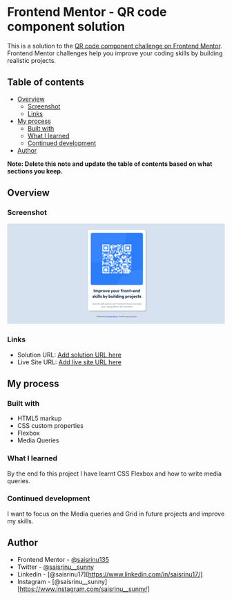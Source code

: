 # Frontend Mentor - QR code component solution

This is a solution to the [QR code component challenge on Frontend Mentor](https://www.frontendmentor.io/challenges/qr-code-component-iux_sIO_H). Frontend Mentor challenges help you improve your coding skills by building realistic projects. 

## Table of contents

- [Overview](#overview)
  - [Screenshot](#screenshot)
  - [Links](#links)
- [My process](#my-process)
  - [Built with](#built-with)
  - [What I learned](#what-i-learned)
  - [Continued development](#continued-development)
- [Author](#author)

**Note: Delete this note and update the table of contents based on what sections you keep.**

## Overview

### Screenshot

![](./screenshot.png)


### Links

- Solution URL: [Add solution URL here](https://your-solution-url.com)
- Live Site URL: [Add live site URL here](https://your-live-site-url.com)

## My process

### Built with

- HTML5 markup
- CSS custom properties
- Flexbox
- Media Queries

### What I learned

By the end fo this project I have learnt CSS Flexbox and how to write media queries.


### Continued development

I want to focus on the Media queries and Grid in future projects and improve my skills.


## Author

- Frontend Mentor - [@saisrinu135](https://www.frontendmentor.io/profile/saisrinu135)
- Twitter - [@saisrinu__sunny](https://www.twitter.com/saisrinu__sunny)
- Linkedin - [@saisrinu17][https://www.linkedin.com/in/saisrinu17/]
- Instagram - [@saisrinu__sunny][https://www.instagram.com/saisrinu__sunny/]